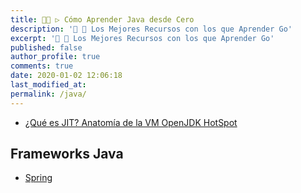```yaml
---
title: 👨‍🚀 ▷ Cómo Aprender Java desde Cero
description: '🔨 🐍 Los Mejores Recursos con los que Aprender Go'
excerpt: '🔨 🐍 Los Mejores Recursos con los que Aprender Go'
published: false
author_profile: true
comments: true
date: 2020-01-02 12:06:18
last_modified_at: 
permalink: /java/
---
```


* [¿Qué es JIT? Anatomía de la VM OpenJDK HotSpot](https://www.infoq.com/articles/OpenJDK-HotSpot-What-the-JIT/)

## Frameworks Java

* [Spring](https://openwebinars.net/blog/conoce-que-es-spring-framework-y-por-que-usarlo/)